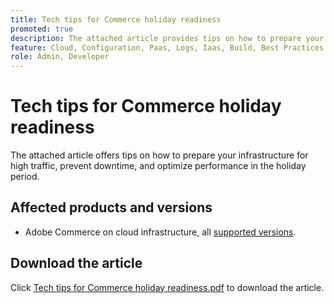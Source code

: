 ```yaml
---
title: Tech tips for Commerce holiday readiness
promoted: true
description: The attached article provides tips on how to prepare your infrastructure for high traffic, prevent downtime, and optimize performance in the holiday period.
feature: Cloud, Configuration, Paas, Logs, Iaas, Build, Best Practices
role: Admin, Developer
---
```


# Tech tips for Commerce holiday readiness

The attached article offers tips on how to prepare your infrastructure for high traffic, prevent downtime, and optimize performance in the holiday period.

## Affected products and versions

* Adobe Commerce on cloud infrastructure, all [supported versions](https://www.adobe.com/content/dam/cc/en/legal/terms/enterprise/pdfs/Adobe-Commerce-Software-Lifecycle-Policy.pdf).

## Download the article

Click [Tech tips for Commerce holiday readiness.pdf](assets/tech-tips-for-commerce-holiday-readiness.pdf) to download the article.
